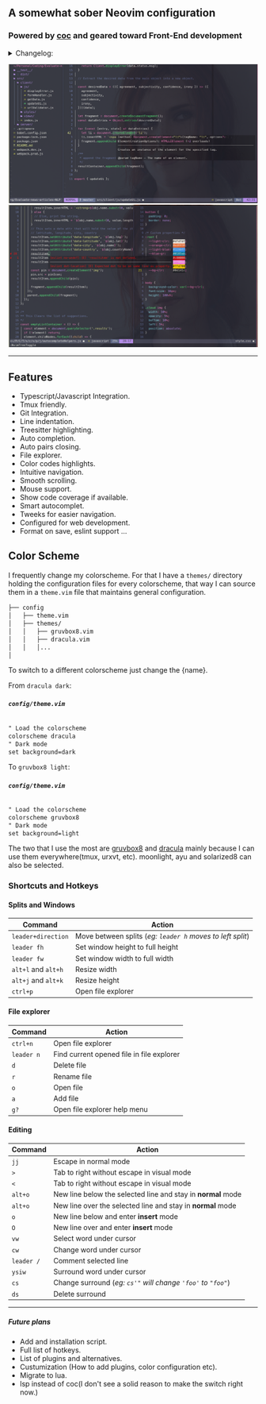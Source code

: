 ## A somewhat sober Neovim configuration

### Powered by [coc](https://github.com/neoclide/coc.nvim) and geared toward Front-End development

<details>
  <summary>Changelog:</summary>
  <pre>
    <h5>Oct 19</h5>
    * Added some keys for better navigation.
    * Fast horizontal scrolling for long lines.
  </pre>
</details>

![Alt text](demo.png)
![Alt text](demo_2.png)

---

## Features

* Typescript/Javascript Integration.
* Tmux friendly.
* Git Integration.
* Line indentation.
* Treesitter highlighting.
* Auto completion.
* Auto pairs closing.
* File explorer.
* Color codes highlights.
* Intuitive navigation.
* Smooth scrolling.
* Mouse support.
* Show code coverage if available.
* Smart autocomplet.
* Tweeks for easier navigation.
* Configured for web development.
* Format on save, eslint support ...


## Color Scheme

I frequently change my colorscheme. For that I have a `themes/` directory holding the configuration files for every colorscheme, that way I can source them in a `theme.vim` file that maintains general configuration.

    ├── config        
    │   ├── theme.vim
    │   ├── themes/
    │   │   ├── gruvbox8.vim
    │   │   ├── dracula.vim
    │   │   │...
    │

To switch to a different colorscheme just change the {name}.

From `dracula dark`:

###### **`config/theme.vim`**
```vim
" Load the colorscheme
colorscheme dracula
" Dark mode
set background=dark
```

To `gruvbox8 light`:
###### **`config/theme.vim`**
```vim
" Load the colorscheme
colorscheme gruvbox8
" Dark mode
set background=light
```

The two that I use the most are [gruvbox8](https://github.com/lifepillar/vim-gruvbox8) and [dracula](https://github.com/dracula/vim) mainly because I can use them everywhere(tmux, urxvt, etc). moonlight, ayu and solarized8 can also be selected.

### Shortcuts and Hotkeys

#### Splits and Windows

|Command | Action|
|--- | --- |
| `leader+direction`| Move between splits (_eg: `leader h` moves to left split_)|
| `leader fh`| Set window height to full height|
| `leader fw`| Set window width to full width|
| `alt+l` and `alt+h`| Resize width|
| `alt+j` and `alt+k`| Resize height|
| `ctrl+p`| Open file explorer|

#### File explorer

|Command | Action|
|--- | --- |
| `ctrl+n`| Open file explorer|
| `leader n`| Find current opened file in file explorer|
| `d`| Delete file|
| `r`| Rename file|
| `o`| Open file|
| `a`| Add file|
| `g?`| Open file explorer help menu|

#### Editing

|Command | Action|
|--- | --- |
| `jj`| Escape in normal mode|
| `>`| Tab to right without escape in visual mode|
| `<`| Tab to right without escape in visual mode|
| `alt+o`| New line below the selected line and stay in **normal** mode|
| `alt+o`| New line over the selected line and stay in **normal** mode|
| `o`| New line below and enter **insert** mode|
| `O`| New line over and enter **insert** mode|
| `vw`| Select word under cursor|
| `cw`| Change word under cursor|
| `leader /`| Comment selected line|
| `ysiw`| Surround word under cursor|
| `cs`| Change surround (_eg: `cs'"` will change `'foo'` to `"foo"`_)|
| `ds`| Delete surround|

---

##### Future plans

* Add and installation script.
* Full list of hotkeys.
* List of plugins and alternatives.
* Custumization (How to add plugins, color configuration etc).
* Migrate to lua.
* lsp instead of coc(I don't see a solid reason to make the switch right now.)

